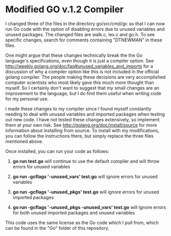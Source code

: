 Modified GO v.1.2 Compiler
====

I changed three of the files in the directory go/src/cmd/gc so that I can now run Go code with the option of disabling errors due to unused variables and unused packages. The changed files are walk.c, lex.c and go.h. To see specific changes, search for comments containing "DTNEWMAN" in these files.

One might argue that these changes technically break the the Go language's specifications, even though it is just a compiler option. See http://weekly.golang.org/doc/faq#unused_variables_and_imports for a discussion of why a compiler option like this is not included in the official golang compiler. The people making these decisions are very accomplished computer scientists who most likely gave this much more thought than myself. So I certainly don't want to suggest that my small changes are an improvement to the language, but I do find them useful when writing code for my personal use.  

I made these changes to my compiler since I found myself constantly needing to deal with unused variables and imported packages when testing out new code. I have not tested these changes extensively, so implement them at your own risk. See http://golang.org/doc/install/source for more information about installing from source. To install with my modifications, you can follow the instructions there, but simply replace the three files mentioned above.

Once installed, you can run your code as follows:

1) <b>go run test.go</b> will continue to use the default compiler and will throw errors for unused variables

2) <b>go run -gcflags '-unused_vars' test.go</b> will ignore errors for unused variables

3) <b>go run -gcflags '-unused_pkgs' test.go</b> will ignore errors for unused imported packages

4) <b>go run -gcflags '-unused_pkgs -unused_vars' test.go</b> will ignore errors for both unused imported packages and unused variables

This code uses the same license as the Go code which I pull from, which can be found in the "Go" folder of this repository.
